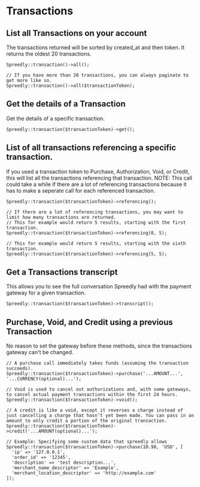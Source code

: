 # Transactions

## List all Transactions on your account

The transactions returned will be sorted by created_at and then token. It returns the oldest 20 transactions.

```
Spreedly::transaction()->all();

// If you have more than 20 transactions, you can always paginate to get more like so.
Spreedly::transaction()->all($transactionToken);
```

## Get the details of a Transaction

Get the details of a specific transaction.

```
Spreedly::transaction($transactionToken)->get();
```

## List of all transactions referencing a specific transaction.

If you used a transaction token to Purchase, Authorization, Void, or Credit, this will list all the transactions referencing that transaction. NOTE: This call could take a while if there are a lot of referencing transactions because it has to make a seperate call for each referenced transaction.

```
Spreedly::transaction($transactionToken)->referencing();

// If there are a lot of referencing transactions, you may want to limit how many transactions are returned.
// This for example would return 5 results, starting with the first transaction.
Spreedly::transaction($transactionToken)->referencing(0, 5);

// This for example would return 5 results, starting with the sixth transaction.
Spreedly::transaction($transactionToken)->referencing(5, 5);
```

## Get a Transactions transcript

This allows you to see the full conversation Spreedly had with the payment gateway for a given transaction.

```
Spreedly::transaction($transactionToken)->transcript();
```

## Purchase,  Void, and Credit using a previous Transaction

No reason to set the gateway before these methods, since the transactions gateway can't be changed.

```
// A purchase call immediately takes funds (assuming the transaction succeeds).
Spreedly::transaction($transactionToken)->purchase('...AMOUNT...', '...CURRENCY(optional)...');

// Void is used to cancel out authorizations and, with some gateways, to cancel actual payment transactions within the first 24 hours.
Spreedly::transaction($transactionToken)->void();

// A credit is like a void, except it reverses a charge instead of just cancelling a charge that hasn’t yet been made. You can pass in an amount to only credit a portion of the original transaction.
Spreedly::transaction($transactionToken)->credit('...AMOUNT(optional)...');

// Example: Specifying some custom data that spreedly allows
Spreedly::transaction($transactionToken)->purchase(10.98, 'USD', [
  'ip' => '127.0.0.1',
  'order_id' => '12345',
  'description' => 'test description...',
  'merchant_name_descriptor' => 'Example',
  'merchant_location_descriptor' => 'http://example.com'
]);
```
